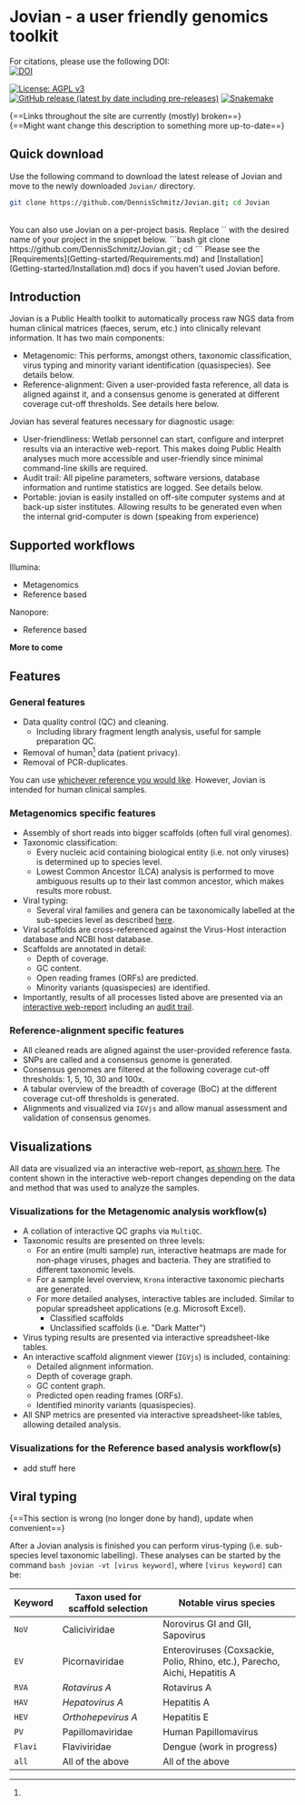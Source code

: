 # Jovian - a user friendly genomics toolkit

For citations, please use the following DOI:  
[![DOI](https://zenodo.org/badge/DOI/10.5281/zenodo.3666156.svg)](https://doi.org/10.5281/zenodo.3666156)  

[![License: AGPL v3](https://img.shields.io/badge/License-AGPL%20v3-blue.svg)](https://www.gnu.org/licenses/agpl-3.0) [![GitHub release (latest by date including pre-releases)](https://img.shields.io/github/v/release/DennisSchmitz/Jovian?include_prereleases)](https://github.com/DennisSchmitz/Jovian/releases) [![Snakemake](https://img.shields.io/badge/snakemake-≥5.17.0-brightgreen.svg?style=flat)](https://snakemake.readthedocs.io) 


{==Links throughout the site are currently (mostly) broken==}  
{==Might want change this description to something more up-to-date==}


## Quick download
Use the following command to download the latest release of Jovian and move to the newly downloaded `Jovian/` directory.
```bash
git clone https://github.com/DennisSchmitz/Jovian.git; cd Jovian
```
<br>
You can also use Jovian on a per-project basis. Replace `<project>` with the desired name of your project in the snippet below.
```bash
git clone https://github.com/DennisSchmitz/Jovian.git <project>; cd <project>
```
Please see the [Requirements](Getting-started/Requirements.md) and [Installation](Getting-started/Installation.md) docs if you haven't used Jovian before.

## Introduction

Jovian is a Public Health toolkit to automatically process raw NGS data from human clinical matrices (faeces, serum, etc.) into clinically relevant information. It has two main components:

- Metagenomic: This performs, amongst others, taxonomic classification, virus typing and minority variant identification (quasispecies). See details below.
- Reference-alignment: Given a user-provided fasta reference, all data is aligned against it, and a consensus genome is generated at different coverage cut-off thresholds. See details here below.

Jovian has several features necessary for diagnostic usage:

- User-friendliness: Wetlab personnel can start, configure and interpret results via an interactive web-report. This makes doing Public Health analyses much more accessible and user-friendly since minimal command-line skills are required.
- Audit trail: All pipeline parameters, software versions, database information and runtime statistics are logged. See details below.
- Portable: jovian is easily installed on off-site computer systems and at back-up sister institutes. Allowing results to be generated even when the internal grid-computer is down (speaking from experience)

## Supported workflows

Illumina:

  - Metagenomics
  - Reference based
  
Nanopore:
  
  - Reference based

**More to come**

## Features


### General features

- Data quality control (QC) and cleaning.  
  - Including library fragment length analysis, useful for sample preparation QC.  
- Removal of human[^1] data (patient privacy).
- Removal of PCR-duplicates.  


[^1]:
  You can use [whichever reference you would like](BROKEN_LINK). However, Jovian is intended for human clinical samples. 

### Metagenomics specific features

- Assembly of short reads into bigger scaffolds (often full viral genomes).  
- Taxonomic classification:  
  - Every nucleic acid containing biological entity (i.e. not only viruses) is determined up to species level.  
  - Lowest Common Ancestor (LCA) analysis is performed to move ambiguous results up to their last common ancestor, which makes results more robust.  
- Viral typing:
  - Several viral families and genera can be taxonomically labelled at the sub-species level as described [here](#virus-typing).  
- Viral scaffolds are cross-referenced against the Virus-Host interaction database and NCBI host database.  
- Scaffolds are annotated in detail:  
  - Depth of coverage.  
  - GC content.  
  - Open reading frames (ORFs) are predicted.  
  - Minority variants (quasispecies) are identified.  
- Importantly, results of all processes listed above are presented via an [interactive web-report](#visualizations) including an [audit trail](#audit-trail).  

### Reference-alignment specific features

- All cleaned reads are aligned against the user-provided reference fasta.  
- SNPs are called and a consensus genome is generated.  
- Consensus genomes are filtered at the following coverage cut-off thresholds: 1, 5, 10, 30 and 100x.  
- A tabular overview of the breadth of coverage (BoC) at the different coverage cut-off thresholds is generated.  
- Alignments and visualized via `IGVjs` and allow manual assessment and validation of consensus genomes.  


## Visualizations

All data are visualized via an interactive web-report, [as shown here](#example-jovian-report).
The content shown in the interactive web-report changes depending on the data and method that was used to analyze the samples. 

### Visualizations for the Metagenomic analysis workflow(s)

- A collation of interactive QC graphs via `MultiQC`.  
- Taxonomic results are presented on three levels:  
  - For an entire (multi sample) run, interactive heatmaps are made for non-phage viruses, phages and bacteria. They are stratified to different taxonomic levels.  
  - For a sample level overview, `Krona` interactive taxonomic piecharts are generated.  
  - For more detailed analyses, interactive tables are included. Similar to popular spreadsheet applications (e.g. Microsoft Excel).  
    - Classified scaffolds  
    - Unclassified scaffolds (i.e. "Dark Matter")  
- Virus typing results are presented via interactive spreadsheet-like tables.  
- An interactive scaffold alignment viewer (`IGVjs`) is included, containing:  
  - Detailed alignment information.  
  - Depth of coverage graph.  
  - GC content graph.
  - Predicted open reading frames (ORFs).  
  - Identified minority variants (quasispecies).  
- All SNP metrics are presented via interactive spreadsheet-like tables, allowing detailed analysis.

### Visualizations for the Reference based analysis workflow(s)

- add stuff here


## Viral typing

{==This section is wrong (no longer done by hand), update when convenient==}

After a Jovian analysis is finished you can perform virus-typing (i.e. sub-species level taxonomic labelling). These analyses can be started by the command `bash jovian -vt [virus keyword]`, where `[virus keyword]` can be:  

Keyword | Taxon used for scaffold selection | Notable virus species
--------|-----------------------------------|----------------------
`NoV`   | Caliciviridae                     | Norovirus GI and GII, Sapovirus  
`EV`    | Picornaviridae                    | Enteroviruses (Coxsackie, Polio, Rhino, etc.), Parecho, Aichi, Hepatitis A 
`RVA`   | _Rotavirus A_                     | Rotavirus A  
`HAV`   | _Hepatovirus A_                   | Hepatitis A  
`HEV`   | _Orthohepevirus A_                | Hepatitis E  
`PV`    | Papillomaviridae                  | Human Papillomavirus  
`Flavi` | Flaviviridae                      | Dengue (work in progress)
`all`   | All of the above                  | All of the above